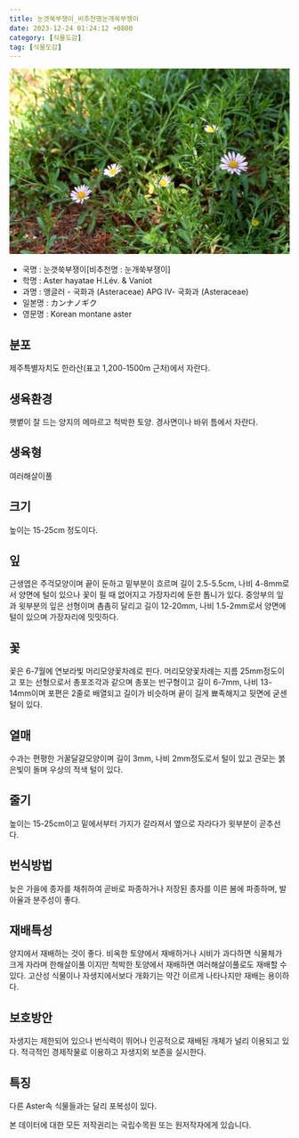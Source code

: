 ```yaml
---
title: 눈갯쑥부쟁이_비추천명눈개쑥부쟁이
date: 2023-12-24 01:24:12 +0800
category: [식물도감]
tag: [식물도감]
---
```




![눈갯쑥부쟁이[비추천명 : 눈개쑥부쟁이]](/assets/img/fileUpload/plants/basic/Compositae/Aster/8065/1_th2.JPG)
- 국명 : 눈갯쑥부쟁이[비추천명 : 눈개쑥부쟁이]
- 학명 : Aster hayatae H.Lév. & Vaniot
- 과명 : 앵글러 - 국화과 (Asteraceae) APG Ⅳ- 국화과 (Asteraceae)
- 일본명 : カンナノギク
- 영문명 : Korean montane aster


## 분포
제주특별자치도 한라산(표고 1,200-1500m 근처)에서 자란다.
## 생육환경
햇볕이 잘 드는 양지의 메마르고 척박한 토양. 경사면이나 바위 틈에서 자란다.
## 생육형
여러해살이풀
## 크기
높이는 15-25cm 정도이다.
## 잎
근생엽은 주걱모양이며 끝이 둔하고 밑부분이 흐르며 길이 2.5-5.5cm, 나비 4-8mm로서 양면에 털이 있으나 꽃이 필 때 없어지고 가장자리에 둔한 톱니가 있다. 중앙부의 잎과 윗부분의 잎은 선형이며 촘촘히 달리고 길이 12-20mm, 나비 1.5-2mm로서 양면에 털이 있으며 가장자리에 밋밋하다.
## 꽃
꽃은 6-7월에 연보라빛 머리모양꽃차례로 핀다. 머리모양꽃차례는 지름 25mm정도이고 포는 선형으로서 총포조각과 같으며 총포는 반구형이고 길이 6-7mm, 나비 13-14mm이며 포편은 2줄로 배열되고 길이가 비슷하며 끝이 길게 뾰족해지고 뒷면에 굳센 털이 있다.
## 열매
수과는 편평한 거꿀달걀모양이며 길이 3mm, 나비 2mm정도로서 털이 있고 관모는 붉은빛이 돌며 우상의 적색 털이 있다.
## 줄기
높이는 15-25cm이고 밑에서부터 가지가 갈라져서 옆으로 자라다가 윗부분이 곧추선다.
## 번식방법
늦은 가을에 종자를 채취하여 곧바로 파종하거나 저장된 종자를 이른 봄에 파종하며, 발아율과 분주성이 좋다.
## 재배특성
양지에서 재배하는 것이 좋다. 비옥한 토양에서 재배하거나 시비가 과다하면 식물체가 크게 자라며 한해살이풀 이지만 척박한 토양에서 재배하면 여러해살이풀로도 재배할 수 있다. 고산성 식물이나 자생지에서보다 개화기는 약간 이르게 나타나지만 재배는 용이하다.
## 보호방안
자생지는 제한되어 있으나 번식력이 뛰어나 인공적으로 재배된 개체가 널리 이용되고 있다. 적극적인 경제작물로 이용하고 자생지외 보존을 실시한다.
## 특징
다른 Aster속 식물들과는 달리 포복성이 있다.






본 데이터에 대한 모든 저작권리는 국립수목원 또는 원저작자에게 있습니다.
